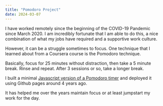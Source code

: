 ```yaml
---
title: "Pomodoro Project"
date: 2024-03-07
---
```


I have worked remotely since the beginning of the COVID-19 Pandemic since March 2020. 
I am incredibly fortunate that I am able to do this, a nice combination of what my jobs have required and a supportive work culture. 

However, it can be a struggle sometimes to focus. One technique that I learned about from a Coursera course is the Pomodoro technique.

Basically, focus for 25 minutes without distraction, then take a 5 minute break. Rinse and repeat. After 3 sessions or so, take a longer break. 

I built a minimal [Javascript version of a Pomodoro timer](https://epicureanheron.github.io/pomodoro/) and deployed it using Github pages around 4 years ago.

It has helped me over the years maintain focus or at least jumpstart my work for the day. 

